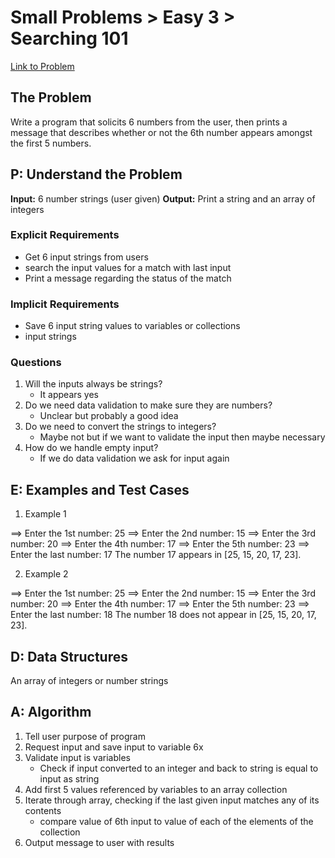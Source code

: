 # Small Problems > Easy 3 > Searching 101
[Link to Problem](https://launchschool.com/exercises/f4f25695)

## The Problem
Write a program that solicits 6 numbers from the user, then prints a message that describes whether or not the 6th number appears amongst the first 5 numbers.

## P: Understand the Problem
**Input:** 6 number strings (user given)
**Output:** Print a string and an array of integers

### Explicit Requirements
- Get 6 input strings from users
- search the input values for a match with last input
- Print a message regarding the status of the match

### Implicit Requirements
- Save 6 input string values to variables or collections
- input strings 

### Questions
1. Will the inputs always be strings?
   - It appears yes
2. Do we need data validation to make sure they are numbers?
   - Unclear but probably a good idea
3. Do we need to convert the strings to integers?
    - Maybe not but if we want to validate the input then maybe necessary
4. How do we handle empty input?
    - If we do data validation we ask for input again

## E: Examples and Test Cases

1. Example 1 

==> Enter the 1st number:
25
==> Enter the 2nd number:
15
==> Enter the 3rd number:
20
==> Enter the 4th number:
17
==> Enter the 5th number:
23
==> Enter the last number:
17
The number 17 appears in [25, 15, 20, 17, 23].

2. Example 2

==> Enter the 1st number:
25
==> Enter the 2nd number:
15
==> Enter the 3rd number:
20
==> Enter the 4th number:
17
==> Enter the 5th number:
23
==> Enter the last number:
18
The number 18 does not appear in [25, 15, 20, 17, 23].

## D: Data Structures
An array of integers or number strings

## A: Algorithm
1. Tell user purpose of program
2. Request input and save input to variable 6x
3. Validate input is variables
   - Check if input converted to an integer and back to string is equal to input as string
4. Add first 5 values referenced by variables to an array collection
5. Iterate through array, checking if the last given input matches any of its contents
   - compare value of 6th input to value of each of the elements of the collection
6. Output message to user with results